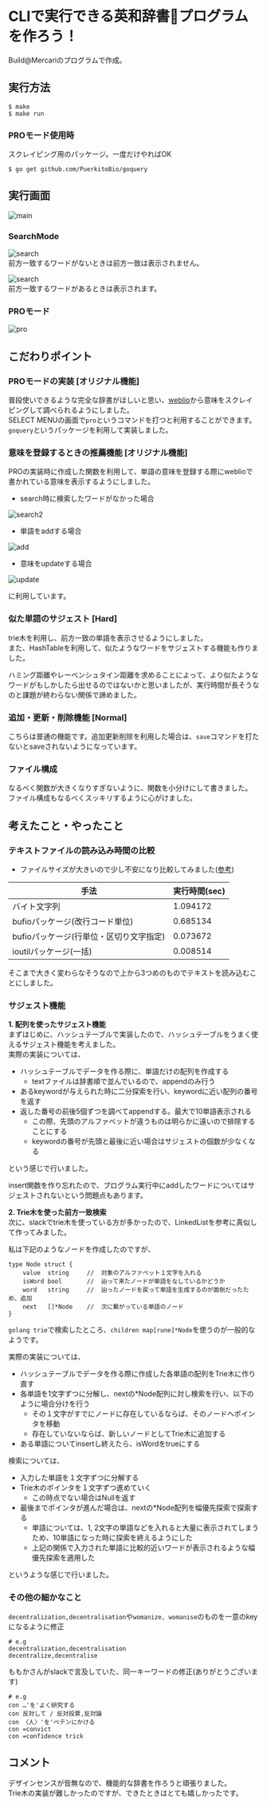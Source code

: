 # CLIで実行できる英和辞書📖プログラムを作ろう！
Build@Mercariのプログラムで作成。

## 実行方法

```
$ make
$ make run
```

### PROモード使用時

スクレイピング用のパッケージ。一度だけやればOK

```
$ go get github.com/PuerkitoBio/goquery
```

## 実行画面
![main](./img/main.png)

### SearchMode
![search](./img/search.png)<br>
前方一致するワードがないときは前方一致は表示されません。

![search](./img/search1.png)<br>
前方一致するワードがあるときは表示されます。

### PROモード
![pro](./img/pro.png)<br>

## こだわりポイント
### PROモードの実装 [オリジナル機能]
普段使いできるような完全な辞書がほしいと思い、[weblio](https://ejje.weblio.jp/)から意味をスクレイピングして調べられるようにしました。<br>
SELECT MENUの画面で`pro`というコマンドを打つと利用することができます。`goquery`というパッケージを利用して実装しました。

### 意味を登録するときの推薦機能 [オリジナル機能]
PROの実装時に作成した関数を利用して、単語の意味を登録する際にweblioで書かれている意味を表示するようにしました。
- search時に検索したワードがなかった場合

![search2](./img/search2.png)
<br>

- 単語をaddする場合

![add](./img/add.png)
<br>

- 意味をupdateする場合

![update](./img/update.png)

に利用しています。


### 似た単語のサジェスト [Hard]
trie木を利用し、前方一致の単語を表示させるようにしました。<br>
また、HashTableを利用して、似たようなワードをサジェストする機能も作りました。<br>

ハミング距離やレーベンシュタイン距離を求めることによって、より似たようなワードがもしかしたら出せるのではないかと思いましたが、実行時間が長そうなのと課題が終わらない関係で諦めました。

### 追加・更新・削除機能 [Normal]
こちらは普通の機能です。追加更新削除を利用した場合は、`save`コマンドを打たないとsaveされないようになっています。

### ファイル構成
なるべく関数が大きくなりすぎないように、関数を小分けにして書きました。<br>
ファイル構成もなるべくスッキリするように心がけました。

## 考えたこと・やったこと
### テキストファイルの読み込み時間の比較
- ファイルサイズが大きいので少し不安になり比較してみました([参考](https://qiita.com/qt-luigi/items/2c13ad68e7d9f8f8c0f2))

|  手法  |  実行時間(sec)  |
| ---- | ---- |
|  バイト文字列  |  1.094172  |
|  bufioパッケージ(改行コード単位)  |  0.685134  |
|  bufioパッケージ(行単位・区切り文字指定)  |  0.073672  |
|  ioutilパッケージ(一括)  |  0.008514  |

そこまで大きく変わらなそうなので上から3つめのものでテキストを読み込むことにしました。

### サジェスト機能
**1. 配列を使ったサジェスト機能**<br>
まずはじめに、ハッシュテーブルで実装したので、ハッシュテーブルをうまく使えるサジェスト機能を考えました。<br>
実際の実装については、

- ハッシュテーブルでデータを作る際に、単語だけの配列を作成する
  - textファイルは辞書順で並んでいるので、appendのみ行う
- あるkeywordが与えられた時に二分探索を行い、keywordに近い配列の番号を返す
- 返した番号の前後5個ずつを調べてappendする。最大で10単語表示される
  - この際、先頭のアルファベットが違うものは明らかに遠いので排除することにする
  - keywordの番号が先頭と最後に近い場合はサジェストの個数が少なくなる

という感じで行いました。

insert関数を作り忘れたので、プログラム実行中にaddしたワードについてはサジェストされないという問題点もあります。

**2. Trie木を使った前方一致検索**<br>
次に、slackでtrie木を使っている方が多かったので、LinkedListを参考に真似して作ってみました。

私は下記のようなノードを作成したのですが、

```
type Node struct {
	value  string     //  対象のアルファベット１文字を入れる
	isWord bool       //  辿って来たノードが単語をなしているかどうか
	word   string     //  辿ったノードを戻って単語を生成するのが面倒だったため、追加
	next   []*Node    //  次に繋がっている単語のノード
}
```
`golang trie`で検索したところ、`children map[rune]*Node`を使うのが一般的なようです。

実際の実装については、

- ハッシュテーブルでデータを作る際に作成した各単語の配列をTrie木に作り直す
- 各単語を1文字ずつに分解し、nextの*Node配列に対し検索を行い、以下のように場合分けを行う
  - その１文字がすでにノードに存在しているならば、そのノードへポインタを移動
  - 存在していないならば、新しいノードとしてTrie木に追加する
- ある単語についてinsertし終えたら、isWordをtrueにする

検索については、

- 入力した単語を１文字ずつに分解する
- Trie木のポインタを１文字ずつ進めていく
  - この時点でない場合はNullを返す
- 最後までポインタが進んだ場合は、nextの*Node配列を幅優先探索で探索する
  - 単語については、1, 2文字の単語などを入れると大量に表示されてしまうため、10単語になった時に探索を終えるようにした
  - 上記の関係で入力された単語に比較的近いワードが表示されるような幅優先探索を適用した

というような感じで行いました。

### その他の細かなこと
`decentralization,decentralisation`や`womanize, womanise`のものを一意のkeyになるように修正<br>

``` 
# e.g
decentralization,decentralisation
decentralize,decentralise
```

ももかさんがslackで言及していた、同一キーワードの修正(ありがとうございます)<br>

```
# e.g
con	…'を'よく研究する
con	反対して / 反対投票,反対論
con	〈人〉'を'ペテンにかける
con	=convict
con	=confidence trick
```

## コメント
デザインセンスが皆無なので、機能的な辞書を作ろうと頑張りました。<br>
Trie木の実装が難しかったのですが、できたときはとても嬉しかったです。
